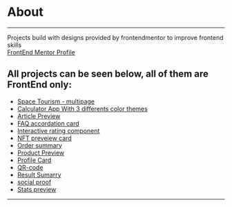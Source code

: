 # About
---
Projects build with designs provided by frontendmentor to improve frontend skills
<br/>
[FrontEnd Mentor Profile](https://www.frontendmentor.io/profile/ValafarL)

## All projects can be seen below, all of them are FrontEnd only:
- [Space Tourism - multipage](https://frontend-mentor-projects-rouge.vercel.app/)
- [Calculator App With 3 differents color themes](https://valafarl.github.io/FrontendMentor---Projects/calculator-app-main/)
- [Article Preview](https://valafarl.github.io/FrontendMentor---Projects/article-preview-component-master/)
- [FAQ accordation card](https://valafarl.github.io/FrontendMentor---Projects/faq-accordion-card-main)
- [Interactive rating component](https://valafarl.github.io/FrontendMentor---Projects/interactive-rating-component-main)
- [NFT preveiew card](https://valafarl.github.io/FrontendMentor---Projects/nft-preview-card-component-main) 
- [Order summary](https://valafarl.github.io/FrontendMentor---Projects/order-summary-component-main)
- [Product Preview](https://valafarl.github.io/FrontendMentor---Projects/product-preview-card-component-main)
- [Profile Card](https://valafarl.github.io/FrontendMentor---Projects/profile-card-component-main)
- [QR-code](https://valafarl.github.io/FrontendMentor---Projects/qr-code-component-main)
- [Result Sumarry](https://valafarl.github.io/FrontendMentor---Projects/results-summary-component-main)
- [social proof](https://valafarl.github.io/FrontendMentor---Projects/social-proof-section-master)
- [Stats preview](https://valafarl.github.io/FrontendMentor---Projects/stats-preview-card-component-main)
---
